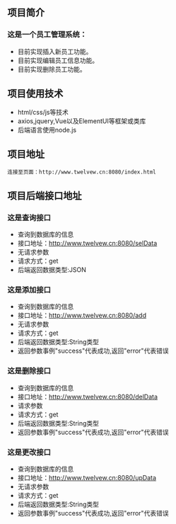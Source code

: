 ## 项目简介
 ### 这是一个员工管理系统：
   * 目前实现插入新员工功能。
   * 目前实现编辑员工信息功能。
   * 目前实现删除员工功能。

## 项目使用技术
* html/css/js等技术
* axios,jquery,Vue以及ElementUI等框架或类库
* 后端语言使用node.js

## 项目地址
	连接至页面：http://www.twelvew.cn:8080/index.html

## 项目后端接口地址
### 这是查询接口
* 查询到数据库的信息
* 接口地址：http://www.twelvew.cn:8080/selData
* 无请求参数
* 请求方式：get
* 后端返回数据类型:JSON

### 这是添加接口
* 查询到数据库的信息
* 接口地址：http://www.twelvew.cn:8080/add
* 无请求参数
* 请求方式：get
* 后端返回数据类型:String类型
* 返回参数事例"success"代表成功,返回"error"代表错误

### 这是删除接口
* 查询到数据库的信息
* 接口地址：http://www.twelvew.cn:8080/delData
* 请求参数
* 请求方式：get
* 后端返回数据类型:String类型 
* 返回参数事例"success"代表成功,返回"error"代表错误

### 这是更改接口
* 查询到数据库的信息
* 接口地址：http://www.twelvew.cn:8080/upData
* 无请求参数
* 请求方式：get
* 后端返回数据类型:String类型
* 返回参数事例"success"代表成功,返回"error"代表错误